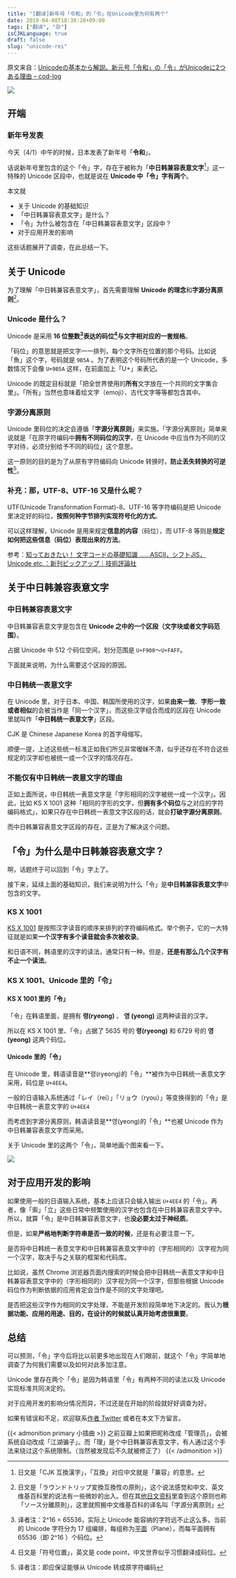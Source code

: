 ```yaml
---
title: "[翻译]新年号「令和」的「令」在Unicode里为何有两个"
date: 2019-04-08T18:30:20+09:00
tags: ["翻译", "杂"]
isCJKLanguage: true
draft: false
slug: "unicode-rei"
---
```


原文来自：[Unicodeの基本から解説。新元号「令和」の「令」がUnicodeに2つある理由 – cod-log](https://cod-sushi.com/unicode-rei/)

![](unicode-rei.png)

## 开端

### 新年号发表

今天（4/1）中午的时候，日本发表了新年号「**令和**」。

话说新年号里包含的这个「令」字，存在于被称为「**中日韩兼容表意文字**[^中日韩兼容表意文字]」这一特殊的 Unicode 区段中，也就是说在 **Unicode 中「令」字有两个**。

[^中日韩兼容表意文字]: 日文是「CJK 互換漢字」，「互換」对应中文就是「兼容」的意思。

本文就

- 关于 Unicode 的基础知识
- 「中日韩兼容表意文字」是什么？
- 「令」为什么被包含在「中日韩兼容表意文字」区段中？
- 对于应用开发的影响

这些话题展开了调查，在此总结一下。

<!--more-->

## 关于 Unicode

为了理解「中日韩兼容表意文字」，首先需要理解 **Unicode 的理念**和**字源分离原则**[^字源分离原则]。

[^字源分离原则]: 日文是「ラウンドトリップ変換互換性の原則」，这个说法感觉和中文、英文维基百科里的说法有一些微妙的出入。但在其[他日文资料](http://www8.plala.or.jp/tkubota1/unicode-symbols-unihan.ja.html)里查到这个原则也称「ソース分離原則」，这里就照搬中文维基百科的译名叫「字源分离原则」

### Unicode 是什么？

Unicode 是采用 **16 位整数[^16 位整数]表达的码位[^码位]与文字相对应的一套规格**。

[^16 位整数]: 译者注：2^16 = 65536，实际上 Unicode 能容纳的字符远不止这么多。当前的 Unicode 字符分为 17 组编排，每组称为[平面](https://zh.wikipedia.org/wiki/Unicode%E5%AD%97%E7%AC%A6%E5%B9%B3%E9%9D%A2%E6%98%A0%E5%B0%84)（Plane），而每平面拥有 65536（即 2^16 ）个码位。
[^码位]: 日文是「符号位置」，英文是 code point，中文世界似乎习惯翻译成码位。

「码位」的意思就是把文字一一排列，每个文字所在位置的那个号码。比如说「魚」这个字，号码就是 `9B5A` 。为了表明这个号码所代表的是一个 Unicode，多数情况下会像 `U+9B5A` 这样，在前面加上「U+」来表记。

Unicode 的既定目标就是「把全世界使用的**所有**文字放在一个共同的文字集合里」。「所有」当然也意味着绘文字（emoji）、古代文字等等都包含其中。

### 字源分离原则

Unicode 里码位的决定会遵循「**字源分离原则**」来实施。「字源分离原则」简单来说就是「在原字符编码中**拥有不同码位的汉字**，在 Unicode 中应当作为不同的汉字对待，必须分别给予不同的码位」这个意思。

这一原则的目的是为了从原有字符编码向 Unicode 转换时，**防止丢失转换的可逆性**[^转换的可逆性]。

[^转换的可逆性]: 译者注：即应保证能够从 Unicode 转成原字符编码

### 补充：那，UTF-8、UTF-16 又是什么呢？

UTF(Unicode Transformation Format)-8、UTF-16 等字符编码是把 Unicode 里决定好的码位，**按照何种字节排列实现符号化的方式**。

可以这样理解，Unicode 是用来规定**信息的内容**（码位），而 UTF-8 等则是**规定如何把这些信息（码位）表现出来的方法**。

参考：[知っておきたい！ 文字コードの基礎知識 ……ASCII，シフトJIS，Unicode etc.：新刊ピックアップ｜技術評論社](https://gihyo.jp/book/pickup/2019/0006)

## 关于中日韩兼容表意文字

### 中日韩兼容表意文字

中日韩兼容表意文字是包含在 **Unicode 之中的一个区段（文字块或者文字码范围）**。

占据 Unicode 中 512 个码位空间，划分范围是 `U+F900`～`U+FAFF`。

下面就来说明，为什么需要这个区段的原因。

### 中日韩统一表意文字

在 Unicode 里，对于日本、中国、韩国所使用的汉字，如果**由来一致**、**字形一致或者相似**的会被当作是「同一个汉字」，而这些汉字组合而成的区段在 Unicode 里就叫作「**中日韩统一表意文字**」区段。

CJK 是 Chinese Japanese Korea 的首字母缩写。

顺便一提，上述这些统一标准正如我们所见非常暧昧不清，似乎还存在不符合这些规定的汉字却也被统一成一个汉字的情况存在。

### 不能仅有中日韩统一表意文字的理由

正如上面所说，中日韩统一表意文字是「字形相同的汉字被统一成一个汉字」。因此，比如 KS X 1001 这种「相同的字形的文字，但**拥有多个码位**与之对应的字符编码格式」，如果只存在中日韩统一表意文字区段的话，就会**打破字源分离原则**。

而中日韩兼容表意文字区段的存在，正是为了解决这个问题。

## 「令」为什么是中日韩兼容表意文字？

啊，话题终于可以回到「令」字上了。

接下来，延续上面的基础知识，我们来说明为什么「令」是**中日韩兼容表意文字**中包含的文字。

### KS X 1001

[KS X 1001](http://www.asahi-net.or.jp/~ax2s-kmtn/ref/ksx1001.html) 是按照汉字读音的顺序来排列的字符编码格式。举个例子，它的一大特征就是如果**一个汉字有多个读音就会多次被收录**。 

和日语不同，韩语里的汉字的读法，通常只有一种。但是，**还是有那么几个汉字有不止一个读法**。

### KS X 1001、Unicode 里的「令」

#### KS X 1001 里的「令」

「令」在韩语里面，是拥有 **령(ryeong)** 、 **영 (yeong)** 这两种读音的汉字。

所以在 KS X 1001 里、「令」占据了 5635 号的 **령(ryeong)** 和 6729 号的 **영 (yeong)** 这两个码位。

#### Unicode 里的「令」

在 Unicode 里，韩语读音是**령(ryeong)的「令」**被作为中日韩统一表意文字采用，码位是 `U+4EE4`。

一般的日语输入系统通过「レイ（rei）」「リョウ（ryou）」等变换得到的「令」是中日韩统一表意文字的 `U+4EE4`

而考虑到字源分离原则，韩语读音是**영(yeong)的「令」**也被 Unicode 作为中日韩兼容表意文字而采用。

关于 Unicode 里的这两个「令」，简单地画个图来看一下。

![](rei-01-コピー.png)

## 对于应用开发的影响

如果使用一般的日语输入系统，基本上应该只会输入输出 `U+4EE4` 的「令」。再者，像「索」「立」这些日常中频繁使用的汉字也包含在中日韩兼容表意文字中。所以，就算「令」是中日韩兼容表意文字，也**没必要太过于神经质**。

但是，如果**严格地判断字符串是否一致的时候**，还是有必要注意一下。

是否将中日韩统一表意文字和中日韩兼容表意文字中的（字形相同的）汉字视为同一个汉字，取决于与之关联的框架和代码库。

比如说，虽然 Chrome 浏览器页面内搜索的时候会把中日韩统一表意文字和中日韩兼容表意文字中的（字形相同的）汉字视为同一个汉字，但那些根据 Unicode 码位作为判断依据的应用肯定会当作是不同的文字处理吧。

是否把这些汉字作为相同的文字处理，不能是开发阶段简单地下决定的。我认为**根据功能、应用的用途、目的，在设计的时候就认真开始考虑很重要**。

## 总结

可以预测，「令」字今后将比以前更多地出现在人们眼前，就这个「令」字简单地调查了为何我们需要以及如何对此多加注意。

Unicode 里存在两个「令」是因为韩语里「令」有两种不同的读法以及 Unicode 实现标准共同决定的。

对于应用开发的影响分情况而异，不过还是在开始的阶段就好好调查为好。

如果有错误和不足，欢迎联系[作者 Twitter](https://twitter.com/cod_sushi) 或者在本文下方留言。

{{< admonition primary 小插曲 >}}
之前豆瓣上如果把昵称改成「管理员」，会被系统自动改成「江湖骗子」。而「理」是个中日韩兼容表意文字，有人通过这个手法来绕过这个系统限制。（当然被发现后不久就被修正了）
{{< /admonition >}}
